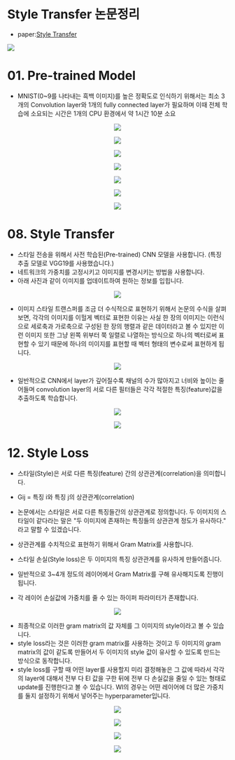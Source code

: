 # Style Transfer 논문정리

* paper:[Style Transfer](https://ieeexplore.ieee.org/document/7780634)
<p align="left">
    <img src="images/1.PNG">
</p>

# 01. Pre-trained Model
- MNIST(0~9를 나타내는 흑백 이미지)를 높은 정확도로 인식하기 위해서는 최소 3개의 Convolution layer와 1개의 fully connected layer가 필요하며 이때 전체 학습에 소요되는 시간은 1개의 CPU 환경에서 약 1시간 10분 소요

<p align="center">
    <img src="images/2.PNG">
</p>
<p align="center">
    <img src="images/3.PNG">
</p>
<p align="center">
    <img src="images/4.PNG">
</p>
<p align="center">
    <img src="images/5.PNG">
</p>
<p align="center">
    <img src="images/6.PNG">
</p>
<p align="center">
    <img src="images/7.PNG">
</p>
<p align="center">
    <img src="images/8.PNG">
</p>

# 08. Style Transfer
- 스타일 전송을 위해서 사전 학습된(Pre-trained) CNN 모델을 사용합니다. (특징 추출 모델로 VGG19를 사용했습니다.)
- 네트워크의 가중치를 고정시키고 이미지를 변경시키는 방법을 사용합니다.
- 아래 사진과 같이 이미지를 업데이트하여 원하는 정보를 입힙니다.

<p align="center">
    <img src="images/9.PNG">
</p>

- 이미지 스타일 트랜스퍼를 조금 더 수식적으로 표현하기 위해서 논문의 수식을 살펴보면, 각각의 이미지를 이헐게 벡터로 표현한 이유는 사실 한 장의 이미지는 이런식으로 세로축과 가로축으로 구성된 한 장의 행렬과 같은 데이터라고 볼 수 있지만 이런 이미지 또한 그냥 왼쪽 위부터 쭉 일렬로 나열하는 방식으로 하나의 벡터로써 표현할 수 있기 때문에 하나의 미이지를 표현할 때 벡터 형태의 변수로써 표현하게 됩니다.

<p align="center">
    <img src="images/10.PNG">
</p>

- 일반적으로 CNN에서 layer가 깊어질수록 채널의 수가 많아지고 너비와 높이는 줄어들며 convolution layer의 서로 다른 필터들은 각각 적절한 특징(feature)값을 추출하도록 학습합니다.

<p align="center">
    <img src="images/11.PNG">
</p>
<p align="center">
    <img src="images/12.PNG">
</p>

# 12. Style Loss
- 스타일(Style)은 서로 다른 특징(feature) 간의 상관관계(correlation)을 의미합니다.
- Gij = 특징 i와 특징 j의 상관관계(correlation)
- 논문에서는 스타일은 서로 다른 특징들간의 상관관계로 정의합니다. 두 이미지의 스타일이 같다라는 말은 "두 이미지에 존재하는 특징들의 상관관계 정도가 유사하다." 라고 말할 수 있겠습니다.
- 상관관계를 수치적으로 표현하기 위해서 Gram Matrix를 사용합니다.

- 스타일 손실(Style loss)은 두 이미지의 특징 상관관계를 유사하게 만들어줍니다.
- 일반적으로 3~4개 정도의 레이어에서 Gram Matrix를 구해 유사해지도록 진행이 됩니다.
- 각 레이어 손실값에 가중치를 줄 수 있는 하이퍼 파라미터가 존재합니다.

<p align="center">
    <img src="images/13.PNG">
</p>

- 최종적으로 이러한 gram matrix의 값 자체를 그 이미지의 style이라고 볼 수 있습니다.
- style loss라는 것은 이러한 gram matrix를 사용하는 것이고 두 이미지의 gram matrix의 값이 같도록 만들어서 두 이미지의 style 값이 유사할 수 있도록 만드는 방식으로 동작합니다.
- style loss를 구할 때 어떤 layer를 사용할지 미리 결정해놓은 그 값에 따라서 각각의 layer에 대해서 전부 다 El 값을 구한 뒤에 전부 다 손실값을 줄일 수 있는 형태로 update를 진행한다고 볼 수 있습니다. Wl의 경우는 어떤 레이어에 더 많은 가중치를 둘지 설정하기 위해서 넣어주는 hyperparameter입니다.

<p align="center">
    <img src="images/14.PNG">
</p>
<p align="center">
    <img src="images/15.PNG">
</p>
<p align="center">
    <img src="images/16.PNG">
</p>
<p align="center">
    <img src="images/17.PNG">
</p>
